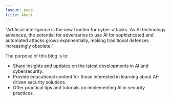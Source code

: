 ```yaml
---
layout: page
title: About
---
```


<p class="message">
	"Artificial intelligence is the new frontier for cyber-attacks. As AI technology advances, the potential for adversaries to use AI for sophisticated and automated attacks grows exponentially, making traditional defenses increasingly obsolete."
</p>

The purpose of this blog is to:

* Share insights and updates on the latest developments in AI and cybersecurity.
* Provide educational content for those interested in learning about AI-driven security solutions.
* Offer practical tips and tutorials on implementing AI in security practices.

